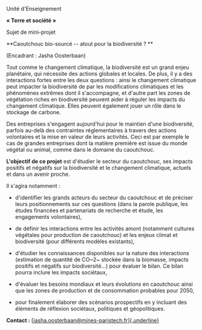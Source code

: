 Unité d'Enseignement

**« Terre et société »**

Sujet de mini-projet

**Caoutchouc bio-sourcé -- atout pour la biodiversité ? **

(Encadrant : Jasha Oosterbaan)

Tout comme le changement climatique, la biodiversité est un grand enjeu
planétaire, qui nécessite des actions globales et locales. De plus, il y
a des interactions fortes entre les deux questions : ainsi le changement
climatique peut impacter la biodiversité de par les modifications
climatiques et les phénomènes extrêmes dont il s'accompagne, et d'autre
part les zones de végétation riches en biodiversité peuvent aider à
réguler les impacts du changement climatique. Elles peuvent également
jouer un rôle dans le stockage de carbone.

Des entreprises s'engagent aujourd'hui pour le maintien d'une
biodiversité, parfois au-delà des contraintes réglementaires à travers
des actions volontaires et la mise en valeur de leurs activités. Ceci
est par exemple le cas de grandes entreprises dont la matière première
est issue du monde végétal ou animal, comme dans le domaine du
caoutchouc.

**L\'objectif de ce projet** est d\'étudier le secteur du caoutchouc,
ses impacts positifs et négatifs sur la biodiversité et le changement
climatique, actuels et dans un avenir proche.

Il s\'agira notamment :

-   d'identifier les grands acteurs du secteur du caoutchouc et de
    préciser leurs positionnements sur ces questions (dans la parole
    publique, les études financées et partenariats de recherche et
    étude, les engagements volontaires),

-   de définir les interactions entre les activités amont (notamment
    cultures végétales pour production de caoutchouc) et les enjeux
    climat et biodiversité (pour différents modèles existants),

-   d'étudier les connaissances disponibles sur la nature des
    interactions (estimation de quantité de CO~2~ stockée dans la
    biomasse, impacts positifs et négatifs sur biodiversité...) pour
    évaluer le bilan. Ce bilan pourra inclure les impacts sociétaux,

-   d'évaluer les besoins mondiaux et leurs évolutions en caoutchouc
    ainsi que les zones de production et de consommation probables pour
    2050,

-   pour finalement élaborer des scénarios prospectifs en y incluant des
    éléments de réflexion sociétaux, politiques et géopolitiques.

**Contact :**
[[jasha.oosterbaan\@mines-paristech.fr]{.underline}](mailto:jasha.oosterbaan@mines-paristech.fr)

